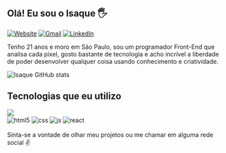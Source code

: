 ## Olá! Eu sou o Isaque 🖐️

[![Website](https://img.shields.io/badge/website-000000?style=for-the-badge&logo=About.me&logoColor=white)](https://portfolio-isaquep.vercel.app/)
[![Gmail](https://img.shields.io/badge/Gmail-D14836?style=for-the-badge&logo=gmail&logoColor=white)](mailto:isaquepinheiro2002@gmail.com)
[![LinkedIn](https://img.shields.io/badge/LinkedIn-0077B5?style=for-the-badge&logo=linkedin&logoColor=white)](https://www.linkedin.com/in/isaquep/)

Tenho 21 anos e moro em São Paulo, sou um programador Front-End que analisa cada pixel, gosto bastante de tecnologia e acho incrível a liberdade de poder desenvolver qualquer coisa usando conhecimento e criatividade.

![Isaque GitHub stats](https://github-readme-stats.vercel.app/api?username=isaquep&show_icons=true&theme=dracula&count_private=true)

## Tecnologias que eu utilizo

<img src='https://github-readme-stats.vercel.app/api/top-langs/?username=isaquep&layout=compact' />
<div style="display: inline_block">
  
  <img align="center" alt="html5" src="https://img.shields.io/badge/HTML5-E34F26?style=for-the-badge&logo=html5&logoColor=white" />
  <img align="center" alt="css" src="https://img.shields.io/badge/CSS3-1572B6?style=for-the-badge&logo=css3&logoColor=white" />
  <img align="center" alt="js" src="https://img.shields.io/badge/JavaScript-F7DF1E?style=for-the-badge&logo=javascript&logoColor=black" />
  <img align="center" alt="react" src="https://img.shields.io/badge/React-20232A?style=for-the-badge&logo=react&logoColor=61DAFB" />
</div>
</br>
Sinta-se a vontade de olhar meu projetos ou me chamar em alguma rede social ✌️
